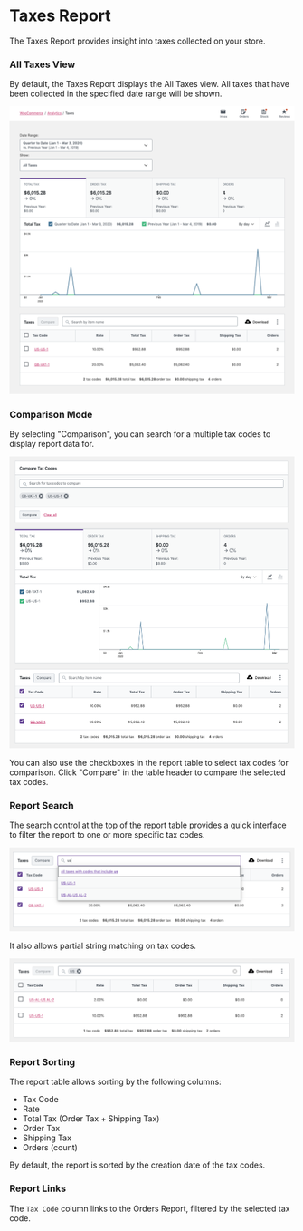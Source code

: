 # Taxes Report

The Taxes Report provides insight into taxes collected on your store.

### All Taxes View

By default, the Taxes Report displays the All Taxes view. All taxes that have been collected in the specified date range will be shown.

![Taxes Report All Taxes View](images/analytics-taxes-report.png)

### Comparison Mode

By selecting "Comparison", you can search for a multiple tax codes to display report data for.

![Taxes Report Comparison Mode Search](images/analytics-taxes-report-comparison.png)

You can also use the checkboxes in the report table to select tax codes for comparison. Click "Compare" in the table header to compare the selected tax codes.

### Report Search

The search control at the top of the report table provides a quick interface to filter the report to one or more specific tax codes.

![Taxes Report Search](images/analytics-taxes-report-search.png)

It also allows partial string matching on tax codes.

![Taxes Report Search Partial](images/analytics-taxes-report-search-results.png)

### Report Sorting

The report table allows sorting by the following columns:

- Tax Code
- Rate
- Total Tax (Order Tax + Shipping Tax)
- Order Tax
- Shipping Tax
- Orders (count)

By default, the report is sorted by the creation date of the tax codes.

### Report Links

The `Tax Code` column links to the Orders Report, filtered by the selected tax code.
